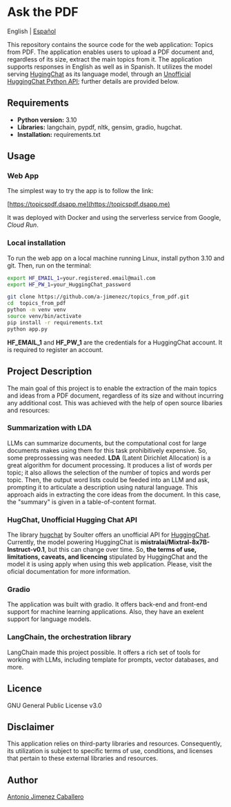 # Ask the PDF

English | [Español](README_es.md)

This repository contains the source code for the web application: Topics from PDF. The application enables users to upload a PDF document and, regardless of its size, extract the main topics from it. The application supports responses in English as well as in Spanish. It utilizes the model serving [HugingChat](https://huggingface.co/chat/) as its language model, through an [Unofficial HuggingChat Python API](https://github.com/Soulter/hugging-chat-api); further details are provided below.

## Requirements

* **Python version:** 3.10
* **Libraries:** langchain, pypdf, nltk, gensim, gradio, hugchat.
* **Installation:** requirements.txt

## Usage

### Web App
The simplest way to try the app is to follow the link:

[https://topicspdf.dsapp.me](https://topicspdf.dsapp.me)

It was deployed with Docker and using the serverless service from Google, *Cloud Run*.

### Local installation
To run the web app on a local machine running Linux, install python 3.10 and git. Then, run on the terminal:

```bash
export HF_EMAIL_1=your.registered.email@mail.com
export HF_PW_1=your_HuggingChat_password
```

```bash
git clone https://github.com/a-jimenezc/topics_from_pdf.git
cd  topics_from_pdf
python -m venv venv
source venv/bin/activate
pip install -r requirements.txt
python app.py
```

**HF_EMAIL_1** and **HF_PW_1** are the credentials for a HuggingChat account. It is required to register an account.

## Project Description

The main goal of this project is to enable the extraction of the main topics and ideas from a PDF document, regardless of its size and without incurring any additional cost. This was achieved with the help of open source libaries and resources:

### Summarization with LDA
LLMs can summarize documents, but the computational cost for large documents makes using them for this task prohibitively expensive. So, some preprossessing was needed. **LDA** (Latent Dirichlet Allocation) is a great algorithm for document processing. It produces a list of words per topic; it also allows the selection of the number of topics and words per topic. Then, the output word lists could be feeded into an LLM and ask, prompting it to articulate a description using natural language. This approach aids in extracting the core ideas from the document. In this case, the "summary" is given in a table-of-content format.

### HugChat, Unofficial Hugging Chat API
The library [hugchat](https://github.com/Soulter/hugging-chat-api) by Soulter offers an unofficial API for [HuggingChat](https://huggingface.co/chat/). Currently, the model powering HuggingChat is **mistralai/Mixtral-8x7B-Instruct-v0.1**, but this can change over time. So, **the terms of use, limitations, caveats, and licencing** stipulated by HuggingChat and the model it is using apply when using this web application. Please, visit the oficial documentation for more information.

### Gradio
The application was built with gradio. It offers back-end and front-end support for machine learning applications. Also, they have an exelent support for language models.

### LangChain, the orchestration library
LangChain made this project possible. It offers a rich set of tools for working with LLMs, including template for prompts, vector databases, and more.

## Licence
GNU General Public License v3.0

## Disclaimer
This application relies on third-party libraries and resources. Consequently, its utilization is subject to specific terms of use, conditions, and licenses that pertain to these external libraries and resources.

## Author
[Antonio Jimenez Caballero](https://www.linkedin.com/in/antonio-jimnzc/)
